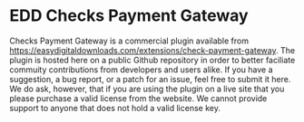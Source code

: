 EDD Checks Payment Gateway
==========================

Checks Payment  Gateway is a commercial plugin available from https://easydigitaldownloads.com/extensions/check-payment-gateway. The plugin is hosted here on a public Github repository in order to better faciliate commuity contributions from developers and users alike. If you have a suggestion, a bug report, or a patch for an issue, feel free to submit it here. We do ask, however, that if you are using the plugin on a live site that you please purchase a valid license from the website. We cannot provide support to anyone that does not hold a valid license key.
